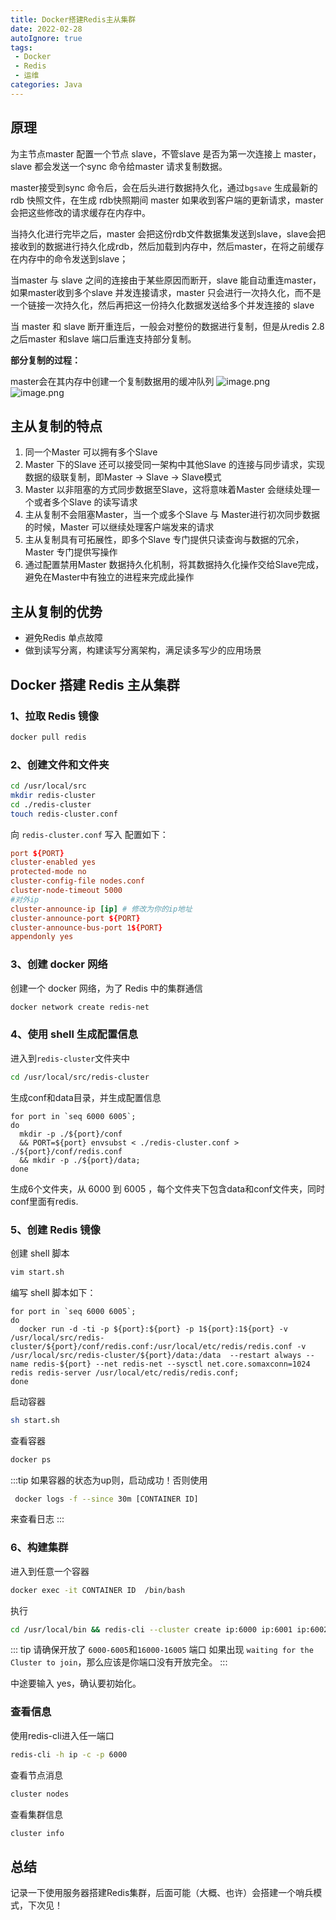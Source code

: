 ```yaml
---
title: Docker搭建Redis主从集群
date: 2022-02-28
autoIgnore: true
tags:
 - Docker
 - Redis
 - 运维
categories: Java
---
```


## 原理

为主节点master 配置一个节点 slave，不管slave 是否为第一次连接上 master，slave 都会发送一个sync 命令给master 请求复制数据。

master接受到sync 命令后，会在后头进行数据持久化，通过`bgsave` 生成最新的rdb 快照文件，在生成 rdb快照期间 master 如果收到客户端的更新请求，master 会把这些修改的请求缓存在内存中。

当持久化进行完毕之后，master 会把这份rdb文件数据集发送到slave，slave会把接收到的数据进行持久化成rdb，然后加载到内存中，然后master，在将之前缓存在内存中的命令发送到slave；

当master 与 slave 之间的连接由于某些原因而断开，slave 能自动重连master，如果master收到多个slave 并发连接请求，master 只会进行一次持久化，而不是一个链接一次持久化，然后再把这一份持久化数据发送给多个并发连接的 slave

当 master 和 slave 断开重连后，一般会对整份的数据进行复制，但是从redis 2.8 之后master 和slave 端口后重连支持部分复制。

**部分复制的过程：**

master会在其内存中创建一个复制数据用的缓冲队列
![image.png](https://ae02.alicdn.com/kf/H4af8ca2f960449bc98b3c223ace8048f4.png)
![image.png](https://ae03.alicdn.com/kf/H2ef028f3b591457da8019b64c79f546e1.png)
## 主从复制的特点

1. 同一个Master 可以拥有多个Slave
2. Master 下的Slave 还可以接受同一架构中其他Slave 的连接与同步请求，实现数据的级联复制，即Master -> Slave -> Slave模式
3. Master 以非阻塞的方式同步数据至Slave，这将意味着Master 会继续处理一个或者多个Slave 的读写请求
4. 主从复制不会阻塞Master，当一个或多个Slave 与 Master进行初次同步数据的时候，Master 可以继续处理客户端发来的请求
5. 主从复制具有可拓展性，即多个Slave 专门提供只读查询与数据的冗余，Master 专门提供写操作
6. 通过配置禁用Master 数据持久化机制，将其数据持久化操作交给Slave完成，避免在Master中有独立的进程来完成此操作

## 主从复制的优势

* 避免Redis 单点故障
* 做到读写分离，构建读写分离架构，满足读多写少的应用场景

## Docker 搭建 Redis 主从集群
### 1、拉取 Redis 镜像
```bash
docker pull redis
```
### 2、创建文件和文件夹
```bash
cd /usr/local/src 
mkdir redis-cluster  
cd ./redis-cluster 
touch redis-cluster.conf
```
向 `redis-cluster.conf` 写入 配置如下：
```conf
port ${PORT}
cluster-enabled yes
protected-mode no
cluster-config-file nodes.conf
cluster-node-timeout 5000
#对外ip
cluster-announce-ip [ip] # 修改为你的ip地址
cluster-announce-port ${PORT}
cluster-announce-bus-port 1${PORT}
appendonly yes
```
### 3、创建 docker 网络
创建一个 docker 网络，为了 Redis 中的集群通信
```bash
docker network create redis-net
```
### 4、使用 shell 生成配置信息
进入到`redis-cluster`文件夹中 
```bash
cd /usr/local/src/redis-cluster
```
生成conf和data目录，并生成配置信息
```shell
for port in `seq 6000 6005`; 
do 
  mkdir -p ./${port}/conf 
  && PORT=${port} envsubst < ./redis-cluster.conf > ./${port}/conf/redis.conf 
  && mkdir -p ./${port}/data;
done
```
生成6个文件夹，从 6000 到 6005 ，每个文件夹下包含data和conf文件夹，同时conf里面有redis.
### 5、创建 Redis 镜像
创建 shell 脚本
```bash
vim start.sh
```
编写 shell 脚本如下：
```shell
for port in `seq 6000 6005`; 
do 
  docker run -d -ti -p ${port}:${port} -p 1${port}:1${port} -v /usr/local/src/redis-cluster/${port}/conf/redis.conf:/usr/local/etc/redis/redis.conf -v /usr/local/src/redis-cluster/${port}/data:/data  --restart always --name redis-${port} --net redis-net --sysctl net.core.somaxconn=1024 redis redis-server /usr/local/etc/redis/redis.conf; 
done
```
启动容器
```bash
sh start.sh
```
查看容器
```bash
docker ps
```
:::tip
如果容器的状态为up则，启动成功！否则使用
```bash
 docker logs -f --since 30m [CONTAINER ID] 
```
来查看日志
:::
### 6、构建集群
进入到任意一个容器
```bash
docker exec -it CONTAINER ID  /bin/bash
```
执行
```bash
cd /usr/local/bin && redis-cli --cluster create ip:6000 ip:6001 ip:6002 ip:6003 ip:6004 ip:6005 --cluster-replicas 1
```
::: tip
请确保开放了 `6000-6005`和`16000-16005` 端口
如果出现 `waiting for the Cluster to join`，那么应该是你端口没有开放完全。
:::

中途要输入 yes，确认要初始化。

### 查看信息

使用redis-cli进入任一端口
```bash
redis-cli -h ip -c -p 6000
```
查看节点消息
```bash
cluster nodes
```
查看集群信息
```bash
cluster info
```
## 总结
记录一下使用服务器搭建Redis集群，后面可能（大概、也许）会搭建一个哨兵模式，下次见！